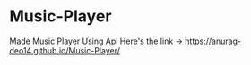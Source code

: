 # Music-Player
Made Music Player Using Api
Here's the link ->
https://anurag-deo14.github.io/Music-Player/
